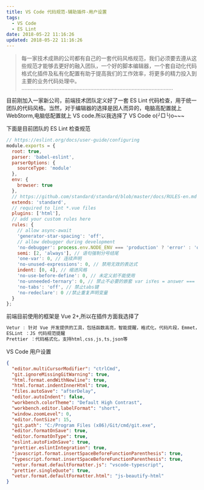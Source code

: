 ```yaml
---
title: VS Code 代码规范-辅助插件-用户设置
tags:
  - VS Code
  - ES Lint
date: 2018-05-22 11:16:26
updated: 2018-05-22 11:16:26
---
```


> 每一家技术成熟的公司都有自己的一套代码风格规范，我们必须要去遵从这些规范才能够去更好的融入团队，一个好的脚本编辑器，一个套自动化代码格式化插件及私有化配置有助于提高我们的工作效率，将更多的精力投入到主要的业务代码处理中。
> ...................................................................................................

目前刚加入一家新公司，前端技术团队定义好了一套 ES Lint 代码检查，用于统一团队的代码风格。当然，对于编辑器的选择是因人而异的，电脑高配置就上 WebStorm,电脑低配置就上 VS code.所以我选择了 VS Code o(╯□╰)o~~~

下面是目前团队的 ES Lint 检查规范

```js
// https://eslint.org/docs/user-guide/configuring
module.exports = {
  root: true,
  parser: 'babel-eslint',
  parserOptions: {
    sourceType: 'module'
  },
  env: {
    browser: true
  },
  // https://github.com/standard/standard/blob/master/docs/RULES-en.md
  extends: 'standard',
  // required to lint *.vue files
  plugins: ['html'],
  // add your custom rules here
  rules: {
    // allow async-await
    'generator-star-spacing': 'off',
    // allow debugger during development
    'no-debugger': process.env.NODE_ENV === 'production' ? 'error' : 'off',
    semi: [2, 'always'], // 语句强制分号结尾
    'one-var': 0, // 连续声明
    'no-unused-expressions': 0, // 禁用无效的表达式
    indent: [0, 4], // 缩进风格
    'no-use-before-define': 0, // 未定义前不能使用
    'no-unneeded-ternary': 0, // 禁止不必要的嵌套 var isYes = answer === 1 ? true : false;
    'no-tabs': 'off', // 禁止tabs键
    'no-redeclare': 0 //禁止重复声明变量
  }
};
```

前端目前使用的框架是 Vue 2+,所以在插件方面我选择了

```js
Vetur : 针对 Vue 开发提供的工具，包括函数高亮，智能提醒，格式化，代码片段，Emmet，错误检查，调试等
ESLint ：JS 代码规范提醒
Prettier ：代码格式化，支持html,css,js,ts,json等
```

VS Code 用户设置

```json
{
  "editor.multiCursorModifier": "ctrlCmd",
  "git.ignoreMissingGitWarning": true,
  "html.format.endWithNewline": true,
  "html.format.indentInnerHtml": true,
  "files.autoSave": "afterDelay",
  "editor.autoIndent": false,
  "workbench.colorTheme": "Default High Contrast",
  "workbench.editor.labelFormat": "short",
  "window.zoomLevel": 0,
  "editor.fontSize": 15,
  "git.path": "‪C:/Program Files (x86)/Git/cmd/git.exe",
  "editor.formatOnSave": true,
  "editor.formatOnType": true,
  "eslint.autoFixOnSave": true,
  "prettier.eslintIntegration": true,
  "javascript.format.insertSpaceBeforeFunctionParenthesis": true,
  "typescript.format.insertSpaceBeforeFunctionParenthesis": true,
  "vetur.format.defaultFormatter.js": "vscode-typescript",
  "prettier.singleQuote": true,
  "vetur.format.defaultFormatter.html": "js-beautify-html"
}
```
